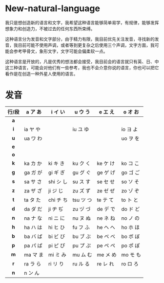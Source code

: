 # New-natural-language
我只是想创造新的语言和文字，我希望这种语言能够简单易学，有规律，能够发挥想象力和创造力，不被过去的任何东西所束缚。

这种语言分为发音和文字部分，由于精力有限，我目前优先关注发音，寻找新的发音，我目前可能不使用声调，或者等到更复杂之后使用三个声调，文字方面，我可能会参考甲骨文，象形文字，文字可能会偏柔软一点。

这种语言是开放的，凡是优秀的想法都会接受，我目前会的语言就只有英、日、中这三种语言，可能会对他们有一些参考，我也不会介意你说的语言，你也可以把它看作是在创造一种外星人使用的语言。

# 发音

 | 行/段 | a ア あ | i イ い | u ウ う| e エ え | o オ お |
|:-----:|----------|---------|--------|---------|---------|
| **a** |          |         |        |         |         |
| **i** | ia ヤ や |         | iu ユ ゆ |        | io ヨ よ |
| **u** | ua ワ わ |         |         |          | uo ヲ を |
| **e** |          |         |        |         |         |
| **o** |          |         |        |         |         |
| **k** | ka カ か | ki キ き | ku ク く | ke ケ け | ko コ こ |
| **g** | ga ガ が | gi ギ ぎ | gu グ ぐ | ge ゲ げ | go ゴ ご |
| **s** | sa サ さ | shi シ し| su ス す | se セ せ | so ソ そ |
| **z** | za ザ ざ | ji ジ じ | zu ズ ず | ze ゼ ぜ | zo ゾ ぞ |
| **t** | ta タ た | chi チ ち| tsu ツ つ| te テ て | to ト と |
| **d** | da ダ だ | ji ヂ ぢ | zu ヅ づ | de デ で | do ド ど |
| **n** | na ナ な | ni ニ に | nu ヌ ぬ | ne ネ ね | no ノ の |
| **h** | ha ハ は | hi ヒ ひ | fu フ ふ | he ヘ へ | ho ホ ほ |
| **b** | ba バ ば | bi ビ び | bu ブ ぶ | be ベ べ | bo ボ ぼ |
| **p** | pa パ ぱ | pi ピ ぴ | pu プ ぷ | pe ペ ぺ | po ポ ぽ |
| **m** | ma マ ま | mi ミ み | mu ム む | me メ め | mo モ も |
| **r** | ra ラ ら | ri リ り | ru ル る | re レ れ | ro ロ ろ |
| **n** | n ン ん|| |||


